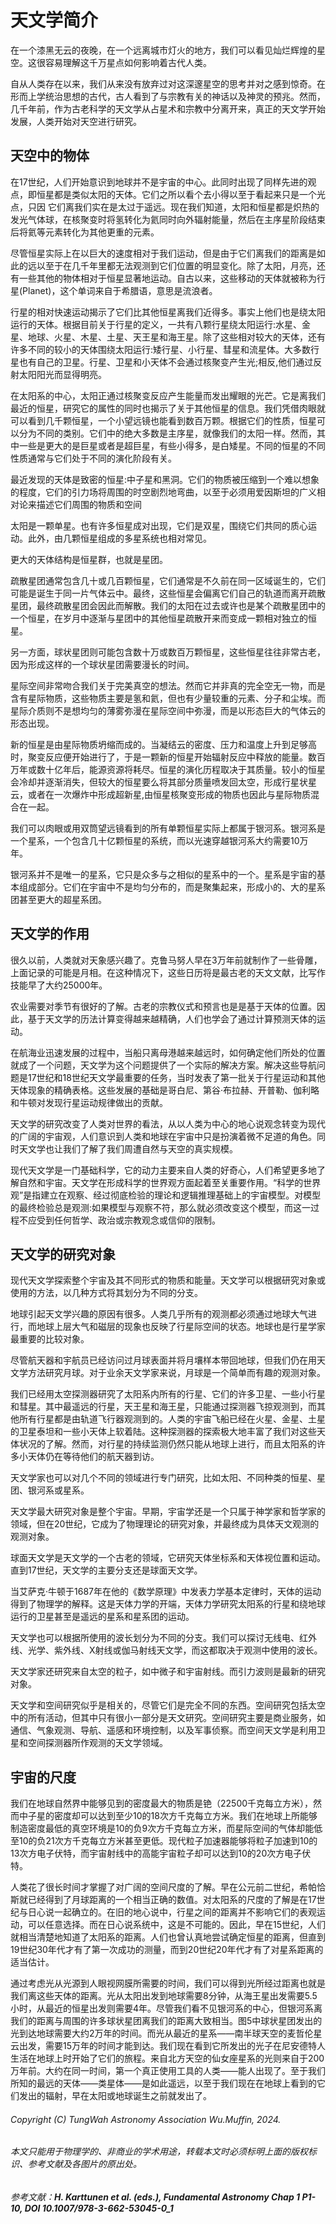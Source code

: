 # 天文学简介

  在一个漆黑无云的夜晚，在一个远离城市灯火的地方，我们可以看见灿烂辉煌的星空。这很容易理解这千万星点如何影响着古代人类。

自从人类存在以来，我们从来没有放弃过对这深邃星空的思考并对之感到惊奇。在形而上学统治思想的古代，古人看到了与宗教有关的神话以及神灵的预兆。然而，几千年前，作为古老科学的天文学从占星术和宗教中分离开来，真正的天文学开始发展，人类开始对天空进行研究。

## 天空中的物体

在17世纪，人们开始意识到地球并不是宇宙的中心。此同时出现了同样先进的观点，即恒星都是类似太阳的天体。它们之所以看个去小得以至于看起来只是一个光点，只因 它们离我们实在是太过于遥远。现在我们知道，太阳和恒星都是炽热的发光气体球，在核聚变时将氢转化为氦同时向外辐射能量，然后在主序星阶段结束后将氦等元素转化为其他更重的元素。

尽管恒星实际上在以巨大的速度相对于我们运动，但是由于它们离我们的距离是如此的远以至于在几千年里都无法观测到它们位置的明显变化。除了太阳，月亮，还有一些其他的物体相对于恒星显著地运动。自古以来，这些移动的天体就被称为行星(Planet)，这个单词来自于希腊语，意思是流浪者。

行星的相对快速运动揭示了它们比其他恒星离我们近得多。事实上他们也是绕太阳运行的天体。根据目前关于行星的定义，一共有八颗行星绕太阳运行:水星、金星、地球、火星、木星、土星、天王星和海王星。除了这些相对较大的天体，还有许多不同的较小的天体围绕太阳运行:矮行星、小行星、彗星和流星体。大多数行星也有自己的卫星。行星、卫星和小天体不会通过核聚变产生光;相反,他们通过反射太阳阳光而显得明亮。

在太阳系的中心，太阳正通过核聚变反应产生能量而发出耀眼的光芒。它是离我们最近的恒星，研究它的属性的同时也揭示了关于其他恒星的信息。我们凭借肉眼就可以看到几千颗恒星，一个小望远镜也能看到数百万颗。根据它们的性质，恒星可以分为不同的类别。它们中的绝大多数是主序星，就像我们的太阳一样。然而，其中一些是更大的是巨星或者是超巨星，有些小得多，是白矮星。不同的恒星的不同性质通常与它们处于不同的演化阶段有关。

最近发现的天体是致密的恒星:中子星和黑洞。它们的物质被压缩到一个难以想象的程度，它们的引力场将周围的时空剧烈地弯曲，以至于必须用爱因斯坦的广义相对论来描述它们周围的物质和空间

太阳是一颗单星。也有许多恒星成对出现，它们是双星，围绕它们共同的质心运动。此外，由几颗恒星组成的多星系统也相对常见。

更大的天体结构是恒星群，也就是星团。

疏散星团通常包含几十或几百颗恒星，它们通常是不久前在同一区域诞生的，它们可能是诞生于同一片气体云中。最终，这些恒星会偏离它们自己的轨道而离开疏散星团，最终疏散星团会因此而解散。我们的太阳在过去或许也是某个疏散星团中的一个恒星，在岁月中逐渐与星团中的其他恒星疏散开来而变成一颗相对独立的恒星。

另一方面，球状星团则可能包含数十万或数百万颗恒星，这些恒星往往非常古老，因为形成这样的一个球状星团需要漫长的时间。

星际空间非常吻合我们关于完美真空的想法。然而它并非真的完全空无一物，而是含有星际物质，这些物质主要是氢和氦，但也有少量较重的元素、分子和尘埃。而星际介质则不是想均匀的薄雾弥漫在星际空间中弥漫，而是以形态巨大的气体云的形态出现。

新的恒星是由星际物质坍缩而成的。当凝结云的密度、压力和温度上升到足够高时，聚变反应便开始进行了，于是一颗新的恒星开始辐射反应中释放的能量。数百万年或数十亿年后，能源资源将耗尽。恒星的演化历程取决于其质量。较小的恒星会冷却并逐渐消失，但较大的恒星要么将其部分质量喷发回太空，形成行星状星云，或者在一次爆炸中形成超新星,由恒星核聚变形成的物质也因此与星际物质混合在一起。

我们可以肉眼或用双筒望远镜看到的所有单颗恒星实际上都属于银河系。银河系是一个星系，一个包含几十亿颗恒星的系统，而以光速穿越银河系大约需要10万年。

银河系并不是唯一的星系，它只是众多与之相似的星系中的一个。星系是宇宙的基本组成部分。它们在宇宙中不是均匀分布的，而是聚集起来，形成小的、大的星系团甚至更大的超星系团。

## 天文学的作用

很久以前，人类就对天象感兴趣了。克鲁马努人早在3万年前就制作了一些骨雕，上面记录的可能是月相。在这种情况下，这些日历将是最古老的天文文献，比写作技能早了大约25000年。

农业需要对季节有很好的了解。古老的宗教仪式和预言也是是基于天体的位置。因此，基于天文学的历法计算变得越来越精确，人们也学会了通过计算预测天体的运动。

在航海业迅速发展的过程中，当船只离母港越来越远时，如何确定他们所处的位置就成了一个问题，天文学为这个问题提供了一个实际的解决方案。解决这些导航问题是17世纪和18世纪天文学最重要的任务，当时发表了第一批关于行星运动和其他天体现象的精确表格。这些发展的基础是哥白尼、第谷·布拉赫、开普勒、伽利略和牛顿对发现行星运动规律做出的贡献。

天文学的研究改变了人类对世界的看法，从以人类为中心的地心说观念转变为现代的广阔的宇宙观，人们意识到人类和地球在宇宙中只是扮演着微不足道的角色。同时天文学也让我们了解了我们周遭自然与天空的真实规模。

现代天文学是一门基础科学，它的动力主要来自人类的好奇心，人们希望更多地了解自然和宇宙。天文学在形成科学的世界观方面起着至关重要作用。“科学的世界观”是指建立在观察、经过彻底检验的理论和逻辑推理基础上的宇宙模型。对模型的最终检验总是观测:如果模型与观察不符，那么就必须改变这个模型，而这一过程不应受到任何哲学、政治或宗教观念或信仰的限制。

## 天文学的研究对象

现代天文学探索整个宇宙及其不同形式的物质和能量。天文学可以根据研究对象或使用的方法，以几种方式将其划分为不同的分支。

地球引起天文学兴趣的原因有很多。人类几乎所有的观测都必须通过地球大气进行，而地球上层大气和磁层的现象也反映了行星际空间的状态。地球也是行星学家最重要的比较对象。

尽管航天器和宇航员已经访问过月球表面并将月壤样本带回地球，但我们仍在用天文学方法研究月球。对于业余天文学家来说，月球是一个简单而有趣的观测对象。

我们已经用太空探测器研究了太阳系内所有的行星、它们的许多卫星、一些小行星和彗星。其中最遥远的行星，天王星和海王星，只能通过探测器飞掠观测到，而其他所有行星都是由轨道飞行器观测到的。人类的宇宙飞船已经在火星、金星、土星的卫星泰坦和一些小天体上软着陆。这种探测器的探索极大地丰富了我们对这些天体状况的了解。然而，对行星的持续监测仍然只能从地球上进行，而且太阳系的许多小天体仍在等待他们的航天器到访。

天文学家也可以对几个不同的领域进行专门研究，比如太阳、不同种类的恒星、星团、银河系或星系。

天文学最大研究对象是整个宇宙。早期，宇宙学还是一个只属于神学家和哲学家的领域，但在20世纪，它成为了物理理论的研究对象，并最终成为具体天文观测的观测对象。

球面天文学是天文学的一个古老的领域，它研究天体坐标系和天体视位置和运动。直到17世纪，天文学的主要分支还是球面天文学。

当艾萨克·牛顿于1687年在他的《数学原理》中发表力学基本定律时，天体的运动得到了物理学的解释。这是天体力学的开端，天体力学研究太阳系的行星和绕地球运行的卫星甚至是遥远的星系和星系团的运动。

天文学也可以根据所使用的波长划分为不同的分支。我们可以探讨无线电、红外线、光学、紫外线、X射线或伽马射线天文学，而这都取决于观测中使用的波长。

天文学家还研究来自太空的粒子，如中微子和宇宙射线。而引力波则是最新的研究对象。

天文学和空间研究似乎是相关的，尽管它们是完全不同的东西。空间研究包括太空中的所有活动，但其中只有很小一部分是天文研究。空间研究主要是商业服务，如通信、气象观测、导航、遥感和环境控制，以及军事侦察。而空间天文学是利用卫星和空间探测器所作观测的天文学领域。

## 宇宙的尺度

我们在地球自然界中能够见到的密度最大的物质是铯（22500千克每立方米），然而中子星的密度却可以达到至少10的18次方千克每立方米。我们在地球上所能够制造密度最低的真空环境是10的负9次方千克每立方米，而星际空间的气体却能低至10的负21次方千克每立方米甚至更低。现代粒子加速器能够将粒子加速到10的13次方电子伏特，而宇宙射线中的高能宇宙粒子却可以达到10的20次方电子伏特。

人类花了很长时间才掌握了对广阔的空间尺度的了解。早在公元前二世纪，希帕恰斯就已经得到了月球距离的一个相当正确的数值。对太阳系的尺度的了解是在17世纪与日心说一起确立的。在旧的地心说中，行星之间的距离并不影响它们的表观运动，可以任意选择。而在日心说系统中，这是不可能的。因此，早在15世纪，人们就相当清楚地知道了太阳系的距离。人们也曾认真地尝试确定恒星的距离，但直到19世纪30年代才有了第一次成功的测量，而到20世纪20年代才有了对星系距离的适当估计。

通过考虑光从光源到人眼视网膜所需要的时间，我们可以得到光所经过距离也就是我们离这些天体的距离。光从太阳出发到地球需要8分钟，从海王星出发需要5.5小时，从最近的恒星出发则需要4年。尽管我们看不见银河系的中心，但银河系离我们的距离与周围的许多球状星团离我们的距离大致相当。图5中球状星团发出的光到达地球需要大约2万年的时间。而光从最近的星系——南半球天空的麦哲伦星云出发，需要15万年的时间才能到达。我们现在看到它所发出的光子在尼安德特人生活在地球上时开始了它们的旅程。来自北方天空的仙女座星系的光则来自于200万年前。大约在同一时间，第一个真正使用工具的人类——能人出现了。至于我们所知的最远的天体——类星体——是如此遥远，以至于我们现在在地球上看到的它们发出的辐射，早在太阳或地球诞生之前就发出了。

###### *Copyright (C) TungWah Astronomy Association Wu.Muffin, 2024.*

###### 本文只能用于物理学的、非商业的学术用途，转载本文时必须标明上面的版权标识、参考文献及各图片的原出处。

###### 参考文献：**H. Karttunen et al. (eds.), Fundamental Astronomy Chap 1 P1-10, DOI 10.1007/978-3-662-53045-0_1**